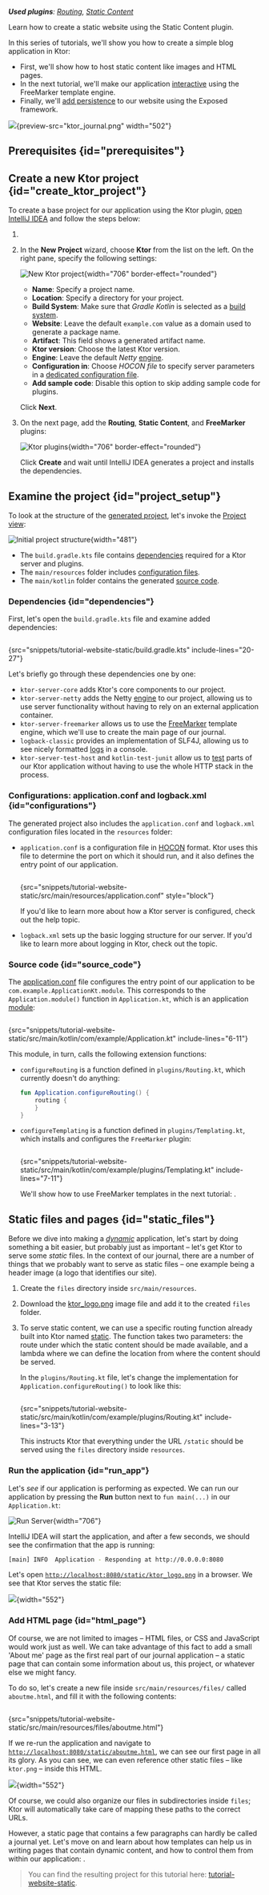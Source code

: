 [//]: # (title: Creating a static website)

<show-structure for="chapter" depth="2"/>

<tldr>
<var name="example_name" value="tutorial-website-static"/>
<include from="lib.topic" element-id="download_example"/>
<p>
<b>Used plugins</b>: <a href="Routing_in_Ktor.md">Routing</a>, <a href="Serving_Static_Content.md">Static Content</a>
</p>
</tldr>

<link-summary>Learn how to create a static website using the Static Content plugin.</link-summary>

In this series of tutorials, we'll show you how to create a simple blog application in Ktor:
- First, we'll show how to host static content like images and HTML pages.
- In the next tutorial, we'll make our application [interactive](creating_interactive_website.md) using the FreeMarker template engine.
- Finally, we'll [add persistence](interactive_website_add_persistence.md) to our website using the Exposed framework.

![](ktor_journal.gif){preview-src="ktor_journal.png" width="502"}

## Prerequisites {id="prerequisites"}
<include from="lib.topic" element-id="plugin_prerequisites"/>

## Create a new Ktor project {id="create_ktor_project"}

To create a base project for our application using the Ktor plugin, [open IntelliJ IDEA](https://www.jetbrains.com/help/idea/run-for-the-first-time.html) and follow the steps below:

1. <include from="lib.topic" element-id="new_project_idea"/>
2. In the **New Project** wizard, choose **Ktor** from the list on the left. On the right pane, specify the following settings:
   
   ![New Ktor project](tutorial_website_new_project.png){width="706" border-effect="rounded"}

   * **Name**: Specify a project name.
   * **Location**: Specify a directory for your project.
   * **Build System**: Make sure that _Gradle Kotlin_ is selected as a [build system](server-dependencies.topic).
   * **Website**: Leave the default `example.com` value as a domain used to generate a package name.
   * **Artifact**: This field shows a generated artifact name.
   * **Ktor version**: Choose the latest Ktor version.
   * **Engine**: Leave the default _Netty_ [engine](Engines.md).
   * **Configuration in**: Choose _HOCON file_ to specify server parameters in a [dedicated configuration file](create_server.topic).
   * **Add sample code**: Disable this option to skip adding sample code for plugins.
   
   Click **Next**.

3. On the next page, add the **Routing**, **Static Content**, and **FreeMarker** plugins:
   
   ![Ktor plugins](tutorial_website_new_project_plugins.png){width="706" border-effect="rounded"}

   Click **Create** and wait until IntelliJ IDEA generates a project and installs the dependencies.


## Examine the project {id="project_setup"}

To look at the structure of the [generated project](#create_ktor_project), let's invoke the [Project view](https://www.jetbrains.com/help/idea/project-tool-window.html):

![Initial project structure](tutorial_website_project_structure.png){width="481"}

* The `build.gradle.kts` file contains [dependencies](#dependencies) required for a Ktor server and plugins.
* The `main/resources` folder includes [configuration files](#configurations).
* The `main/kotlin` folder contains the generated [source code](#source_code).

### Dependencies {id="dependencies"}

First, let's open the `build.gradle.kts` file and examine added dependencies:
```kotlin
```
{src="snippets/tutorial-website-static/build.gradle.kts" include-lines="20-27"}

Let's briefly go through these dependencies one by one:

- `ktor-server-core` adds Ktor's core components to our project.
- `ktor-server-netty` adds the Netty [engine](Engines.md) to our project, allowing us to use server functionality without having to rely on an external application container.
- `ktor-server-freemarker` allows us to use the [FreeMarker](freemarker.md) template engine, which we'll use to create the main page of our journal.
- `logback-classic` provides an implementation of SLF4J, allowing us to see nicely formatted [logs](logging.md) in a console.
- `ktor-server-test-host` and `kotlin-test-junit` allow us to [test](Testing.md) parts of our Ktor application without having to use the whole HTTP stack in the process.

### Configurations: application.conf and logback.xml {id="configurations"}

The generated project also includes the `application.conf` and `logback.xml` configuration files located in the `resources` folder:
* `application.conf` is a configuration file in [HOCON](https://en.wikipedia.org/wiki/HOCON) format. Ktor uses this file to determine the port on which it should run, and it also defines the entry point of our application.
   ```
   ```
  {src="snippets/tutorial-website-static/src/main/resources/application.conf" style="block"}

  If you'd like to learn more about how a Ktor server is configured, check out the [](Configurations.topic) help topic.
* `logback.xml` sets up the basic logging structure for our server. If you'd like to learn more about logging in Ktor, check out the [](logging.md) topic.

### Source code {id="source_code"}

The [application.conf](#configurations) file configures the entry point of our application to be `com.example.ApplicationKt.module`. This corresponds to the `Application.module()` function in `Application.kt`, which is an application [module](Modules.md):

```kotlin
```
{src="snippets/tutorial-website-static/src/main/kotlin/com/example/Application.kt" include-lines="6-11"}

This module, in turn, calls the following extension functions:

* `configureRouting` is a function defined in `plugins/Routing.kt`, which currently doesn't do anything:
   ```kotlin
   fun Application.configureRouting() {
       routing {
       }
   }
   ```

* `configureTemplating` is a function defined in `plugins/Templating.kt`, which installs and configures the `FreeMarker` plugin:
   ```kotlin
   ```
  {src="snippets/tutorial-website-static/src/main/kotlin/com/example/plugins/Templating.kt" include-lines="7-11"}

  We'll show how to use FreeMarker templates in the next tutorial: [](creating_interactive_website.md).



## Static files and pages {id="static_files"}

Before we dive into making a _[dynamic](creating_interactive_website.md)_ application, let's start by doing something a bit easier, but probably just as important – let's get Ktor to serve some *static* files. In the context of our journal, there are a number of things that we probably want to serve as static files – one example being a header image (a logo that identifies our site).

1. Create the `files` directory inside `src/main/resources`.
2. Download the [ktor_logo.png](https://github.com/ktorio/ktor-documentation/blob/%ktor_version%/codeSnippets/snippets/tutorial-website-static/src/main/resources/files/ktor_logo.png) image file and add it to the created `files` folder.
3. To serve static content, we can use a specific routing function already built into Ktor named [static](Serving_Static_Content.md). The function takes two parameters: the route under which the static content should be made available, and a lambda where we can define the location from where the content should be served.

   In the `plugins/Routing.kt` file, let's change the implementation for `Application.configureRouting()` to look like this:

   ```kotlin
   ```
   {src="snippets/tutorial-website-static/src/main/kotlin/com/example/plugins/Routing.kt" include-lines="3-13"}

   This instructs Ktor that everything under the URL `/static` should be served using the `files` directory inside `resources`.

### Run the application {id="run_app"}

Let's *see* if our application is performing as expected. We can run our application by pressing the **Run** button next to `fun main(...)` in our `Application.kt`:

![Run Server](run-app.png){width="706"}

IntelliJ IDEA will start the application, and after a few seconds, we should see the confirmation that the app is running:

```Bash
[main] INFO  Application - Responding at http://0.0.0.0:8080
```

Let's open [`http://localhost:8080/static/ktor_logo.png`](http://localhost:8080/static/ktor_logo.png) in a browser. We see that Ktor serves the static file:

![](ktor_logo_in_browser.png){width="552"}

### Add HTML page {id="html_page"}

Of course, we are not limited to images – HTML files, or CSS and JavaScript would work just as well. We can take advantage of this fact to add a small 'About me' page as the first real part of our journal application – a static page that can contain some information about us, this project, or whatever else we might fancy.

To do so, let's create a new file inside `src/main/resources/files/` called `aboutme.html`, and fill it with the following contents:

```html
```
{src="snippets/tutorial-website-static/src/main/resources/files/aboutme.html"}

If we re-run the application and navigate to [`http://localhost:8080/static/aboutme.html`](http://localhost:8080/static/aboutme.html), we can see our first page in all its glory. As you can see, we can even reference other static files – like `ktor.png` – inside this HTML.

![](aboutme.png){width="552"}

Of course, we could also organize our files in subdirectories inside `files`; Ktor will automatically take care of mapping these paths to the correct URLs.

However, a static page that contains a few paragraphs can hardly be called a journal yet. Let's move on and learn about how templates can help us in writing pages that contain dynamic content, and how to control them from within our application: [](creating_interactive_website.md).

> You can find the resulting project for this tutorial here: [tutorial-website-static](https://github.com/ktorio/ktor-documentation/tree/%ktor_version%/codeSnippets/snippets/tutorial-website-static).